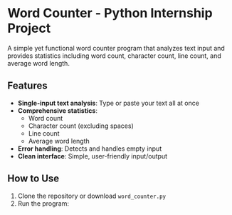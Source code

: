# Word Counter - Python Internship Project

A simple yet functional word counter program that analyzes text input and provides statistics including word count, character count, line count, and average word length.

## Features

- **Single-input text analysis**: Type or paste your text all at once
- **Comprehensive statistics**:
  - Word count
  - Character count (excluding spaces)
  - Line count
  - Average word length
- **Error handling**: Detects and handles empty input
- **Clean interface**: Simple, user-friendly input/output

## How to Use

1. Clone the repository or download `word_counter.py`
2. Run the program:
